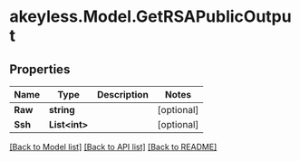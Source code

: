 # akeyless.Model.GetRSAPublicOutput

## Properties

Name | Type | Description | Notes
------------ | ------------- | ------------- | -------------
**Raw** | **string** |  | [optional] 
**Ssh** | **List&lt;int&gt;** |  | [optional] 

[[Back to Model list]](../README.md#documentation-for-models) [[Back to API list]](../README.md#documentation-for-api-endpoints) [[Back to README]](../README.md)

